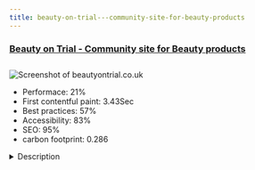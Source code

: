 ```yaml
---
title: beauty-on-trial---community-site-for-beauty-products
---
```


<div style="height: 3rem">
  <a href="https://www.beautyontrial.co.uk/"><h3>Beauty on Trial - Community site for Beauty products</h3></a>
</div>
<img loading="lazy" src="/images/thumbs/beautyontrial.co.uk.jpg" alt="Screenshot of beautyontrial.co.uk" />
<ul>
  <li>Performace: 21%</li>
  <li>
    First contentful paint:
    3.43Sec
  </li>
  <li>Best practices: 57%</li>
  <li>Accessibility: 83%</li>
  <li>SEO: 95%</li>
  <li>carbon footprint: 0.286</li>
</ul>
<details>
  <summary>Description</summary>
  <p>Beauty on Trial is a Community site for Beauty products. This site uses Joomla 3.6 with JReviews, Community Builder and many other extensions.JReviews 2.6, JReviews Upgrade, Joomla 2.5 to Joomla 3, Community Builder</p>
</details>

